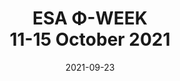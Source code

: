 ---
date: 2021-09-23
title: ESA Φ-WEEK<br>11-15 October 2021
abstract:

text: |
    Prof. Demir will give an invited talk at the key session '<a href="https://phiweek.esa.int/sessions#Day4" target="_blank">AI4EO Learning from Earth Observation Data to Understand Our Planet</a>' at <a href="https://phiweek.esa.int/" target="_blank">the ESA Φ-Week</a>.

main_page_image: esa-phi-week-2021.png
---